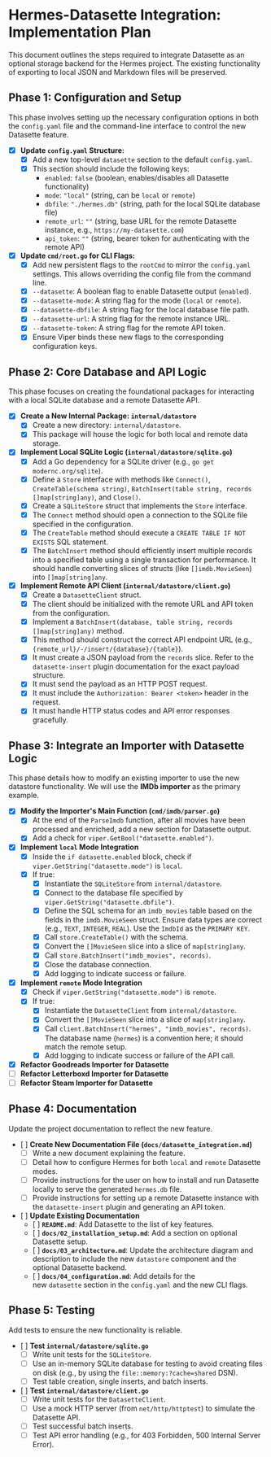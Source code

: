 # Hermes-Datasette Integration: Implementation Plan

This document outlines the steps required to integrate Datasette as an optional storage backend for the Hermes project. The existing functionality of exporting to local JSON and Markdown files will be preserved.

## Phase 1: Configuration and Setup

This phase involves setting up the necessary configuration options in both the `config.yaml` file and the command-line interface to control the new Datasette feature.

- [x] **Update `config.yaml` Structure:**
  - [x] Add a new top-level `datasette` section to the default `config.yaml`.
  - [x] This section should include the following keys:
    - `enabled`: `false` (boolean, enables/disables all Datasette functionality)
    - `mode`: `"local"` (string, can be `local` or `remote`)
    - `dbfile`: `"./hermes.db"` (string, path for the local SQLite database file)
    - `remote_url`: `""` (string, base URL for the remote Datasette instance, e.g., `https://my-datasette.com`)
    - `api_token`: `""` (string, bearer token for authenticating with the remote API)
- [x] **Update `cmd/root.go` for CLI Flags:**
  - [x] Add new persistent flags to the `rootCmd` to mirror the `config.yaml` settings. This allows overriding the config file from the command line.
  - [x] `--datasette`: A boolean flag to enable Datasette output (`enabled`).
  - [x] `--datasette-mode`: A string flag for the mode (`local` or `remote`).
  - [x] `--datasette-dbfile`: A string flag for the local database file path.
  - [x] `--datasette-url`: A string flag for the remote instance URL.
  - [x] `--datasette-token`: A string flag for the remote API token.
  - [x] Ensure Viper binds these new flags to the corresponding configuration keys.

## Phase 2: Core Database and API Logic

This phase focuses on creating the foundational packages for interacting with a local SQLite database and a remote Datasette API.

- [x] **Create a New Internal Package: `internal/datastore`**
  - [x] Create a new directory: `internal/datastore`.
  - [x] This package will house the logic for both local and remote data storage.
- [x] **Implement Local SQLite Logic (`internal/datastore/sqlite.go`)**
  - [x] Add a Go dependency for a SQLite driver (e.g., `go get  modernc.org/sqlite`).
  - [x] Define a `Store` interface with methods like `Connect()`, `CreateTable(schema string)`, `BatchInsert(table string, records []map[string]any)`, and `Close()`.
  - [x] Create a `SQLiteStore` struct that implements the `Store` interface.
  - [x] The `Connect` method should open a connection to the SQLite file specified in the configuration.
  - [x] The `CreateTable` method should execute a `CREATE TABLE IF NOT EXISTS` SQL statement.
  - [x] The `BatchInsert` method should efficiently insert multiple records into a specified table using a single transaction for performance. It should handle converting slices of structs (like `[]imdb.MovieSeen`) into `[]map[string]any`.
- [x] **Implement Remote API Client (`internal/datastore/client.go`)**
  - [x] Create a `DatasetteClient` struct.
  - [x] The client should be initialized with the remote URL and API token from the configuration.
  - [x] Implement a `BatchInsert(database, table string, records []map[string]any)` method.
  - [x] This method should construct the correct API endpoint URL (e.g., `{remote_url}/-/insert/{database}/{table}`).
  - [x] It must create a JSON payload from the `records` slice. Refer to the `datasette-insert` plugin documentation for the exact payload structure.
  - [x] It must send the payload as an HTTP POST request.
  - [x] It must include the `Authorization: Bearer <token>` header in the request.
  - [x] It must handle HTTP status codes and API error responses gracefully.

## Phase 3: Integrate an Importer with Datasette Logic

This phase details how to modify an existing importer to use the new datastore functionality. We will use the **IMDb importer** as the primary example.

- [x] **Modify the Importer's Main Function (`cmd/imdb/parser.go`)**
  - [x] At the end of the `ParseImdb` function, after all movies have been processed and enriched, add a new section for Datasette output.
  - [x] Add a check for `viper.GetBool("datasette.enabled")`.
- [x] **Implement `local` Mode Integration**
  - [x] Inside the `if datasette.enabled` block, check if `viper.GetString("datasette.mode")` is `local`.
  - [x] If true:
    - [x] Instantiate the `SQLiteStore` from `internal/datastore`.
    - [x] Connect to the database file specified by `viper.GetString("datasette.dbfile")`.
    - [x] Define the SQL schema for an `imdb_movies` table based on the fields in the `imdb.MovieSeen` struct. Ensure data types are correct (e.g., `TEXT`, `INTEGER`, `REAL`). Use the `ImdbId` as the `PRIMARY KEY`.
    - [x] Call `store.CreateTable()` with the schema.
    - [x] Convert the `[]MovieSeen` slice into a slice of `map[string]any`.
    - [x] Call `store.BatchInsert("imdb_movies", records)`.
    - [x] Close the database connection.
    - [x] Add logging to indicate success or failure.
- [x] **Implement `remote` Mode Integration**
  - [x] Check if `viper.GetString("datasette.mode")` is `remote`.
  - [x] If true:
    - [x] Instantiate the `DatasetteClient` from `internal/datastore`.
    - [x] Convert the `[]MovieSeen` slice into a slice of `map[string]any`.
    - [x] Call `client.BatchInsert("hermes", "imdb_movies", records)`. The database name (`hermes`) is a convention here; it should match the remote setup.
    - [x] Add logging to indicate success or failure of the API call.
- [x] **Refactor Goodreads Importer for Datasette**
- [ ] **Refactor Letterboxd Importer for Datasette**
- [ ] **Refactor Steam Importer for Datasette**

## Phase 4: Documentation

Update the project documentation to reflect the new feature.

- [ ] **Create New Documentation File (`docs/datasette_integration.md`)**
  - [ ] Write a new document explaining the feature.
  - [ ] Detail how to configure Hermes for both `local` and `remote` Datasette modes.
  - [ ] Provide instructions for the user on how to install and run Datasette locally to serve the generated `hermes.db` file.
  - [ ] Provide instructions for setting up a remote Datasette instance with the `datasette-insert` plugin and generating an API token.
- [ ] **Update Existing Documentation**
  - [ ] **`README.md`**: Add Datasette to the list of key features.
  - [ ] **`docs/02_installation_setup.md`**: Add a section on optional Datasette setup.
  - [ ] **`docs/03_architecture.md`**: Update the architecture diagram and description to include the new `datastore` component and the optional Datasette backend.
  - [ ] **`docs/04_configuration.md`**: Add details for the new `datasette` section in the `config.yaml` and the new CLI flags.

## Phase 5: Testing

Add tests to ensure the new functionality is reliable.

- [ ] **Test `internal/datastore/sqlite.go`**
  - [ ] Write unit tests for the `SQLiteStore`.
  - [ ] Use an in-memory SQLite database for testing to avoid creating files on disk (e.g., by using the `file::memory:?cache=shared` DSN).
  - [ ] Test table creation, single inserts, and batch inserts.
- [ ] **Test `internal/datastore/client.go`**
  - [ ] Write unit tests for the `DatasetteClient`.
  - [ ] Use a mock HTTP server (from `net/http/httptest`) to simulate the Datasette API.
  - [ ] Test successful batch inserts.
  - [ ] Test API error handling (e.g., for 403 Forbidden, 500 Internal Server Error).
